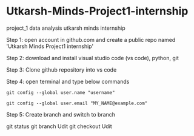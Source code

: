 # Utkarsh-Minds-Project1-internship
project_1 data analysis utkarsh minds internship

Step 1: open account in github.com and create a public repo named 'Utkarsh Minds Project1 internship'

Step 2: download and install visual studio code (vs code), python, git

Step 3: Clone github repository into vs code

Step 4: open terminal and type below commands 

    git config --global user.name "username"

    git config --global user.email "MY_NAME@example.com"

Step 5: Create branch and switch to branch

git status
git branch Udit
git checkout Udit


